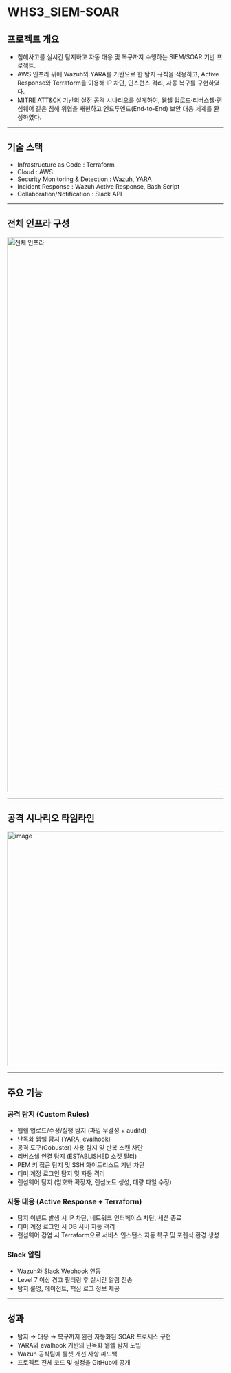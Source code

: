 # WHS3_SIEM-SOAR


## 프로젝트 개요

- 침해사고를 실시간 탐지하고 자동 대응 및 복구까지 수행하는 SIEM/SOAR 기반 프로젝트.
- AWS 인프라 위에 Wazuh와 YARA를 기반으로 한 탐지 규칙을 적용하고, Active Response와 Terraform을 이용해 IP 차단, 인스턴스 격리, 자동 복구를 구현하였다.
- MITRE ATT&CK 기반의 실전 공격 시나리오를 설계하여, 웹쉘 업로드·리버스쉘·랜섬웨어 같은 침해 위협을 재현하고 엔드투엔드(End-to-End) 보안 대응 체계를 완성하였다.

---

## 기술 스택   
- Infrastructure as Code : Terraform   
- Cloud : AWS
- Security Monitoring & Detection : Wazuh, YARA   
- Incident Response : Wazuh Active Response, Bash Script   
- Collaboration/Notification : Slack API

----

## 전체 인프라 구성
<img width="2579" height="1289" alt="전체 인프라" src="https://github.com/user-attachments/assets/02f0eb54-1292-45f8-8268-33e577890c60" />


---

## 공격 시나리오 타임라인
<img width="1490" height="546" alt="image" src="https://github.com/user-attachments/assets/ec587921-e843-4143-8628-57e216dfe3a4" />


---

## 주요 기능

### 공격 탐지 (Custom Rules)
- 웹쉘 업로드/수정/실행 탐지 (파일 무결성 + auditd)   
- 난독화 웹쉘 탐지 (YARA, evalhook)   
- 공격 도구(Gobuster) 사용 탐지 및 반복 스캔 차단   
- 리버스쉘 연결 탐지 (ESTABLISHED 소켓 필터)   
- PEM 키 접근 탐지 및 SSH 화이트리스트 기반 차단   
- 더미 계정 로그인 탐지 및 자동 격리   
- 랜섬웨어 탐지 (암호화 확장자, 랜섬노트 생성, 대량 파일 수정)

### 자동 대응 (Active Response + Terraform)
- 탐지 이벤트 발생 시 IP 차단, 네트워크 인터페이스 차단, 세션 종료   
- 더미 계정 로그인 시 DB 서버 자동 격리   
- 랜섬웨어 감염 시 Terraform으로 서비스 인스턴스 자동 복구 및 포렌식 환경 생성   

### Slack 알림
- Wazuh와 Slack Webhook 연동   
- Level 7 이상 경고 필터링 후 실시간 알림 전송   
- 탐지 룰명, 에이전트, 핵심 로그 정보 제공

---

## 성과
- 탐지 → 대응 → 복구까지 완전 자동화된 SOAR 프로세스 구현   
- YARA와 evalhook 기반의 난독화 웹쉘 탐지 도입
- Wazuh 공식팀에 룰셋 개선 사항 피드백
- 프로젝트 전체 코드 및 설정을 GitHub에 공개

